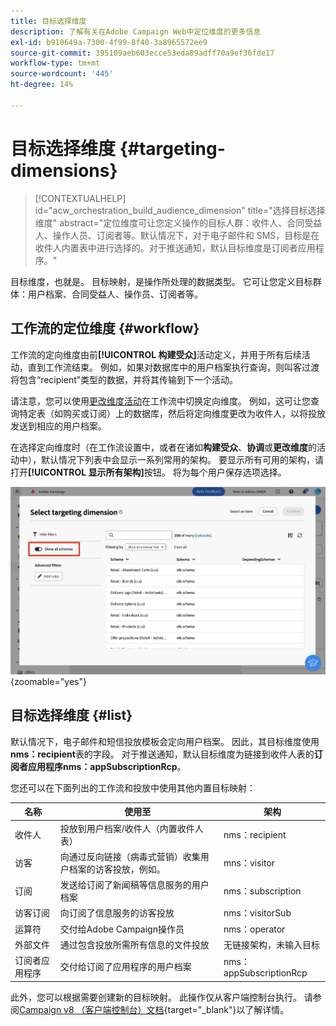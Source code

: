 ```yaml
---
title: 目标选择维度
description: 了解有关在Adobe Campaign Web中定位维度的更多信息
exl-id: b910649a-7300-4f99-8f40-3a8965572ee9
source-git-commit: 395109aeb603ecce53eda89adff70a9ef36fde17
workflow-type: tm+mt
source-wordcount: '445'
ht-degree: 14%

---
```


# 目标选择维度 {#targeting-dimensions}

>[!CONTEXTUALHELP]
>id="acw_orchestration_build_audience_dimension"
>title="选择目标选择维度"
>abstract="定位维度可让您定义操作的目标人群：收件人、合同受益人、操作人员、订阅者等。默认情况下，对于电子邮件和 SMS，目标是在收件人内置表中进行选择的。对于推送通知，默认目标维度是订阅者应用程序。"

目标维度，也就是。 目标映射，是操作所处理的数据类型。 它可让您定义目标群体：用户档案、合同受益人、操作员、订阅者等。

## 工作流的定位维度 {#workflow}

工作流的定向维度由前&#x200B;**[!UICONTROL 构建受众]**&#x200B;活动定义，并用于所有后续活动，直到工作流结束。 例如，如果对数据库中的用户档案执行查询，则叫客过渡将包含“recipient”类型的数据，并将其传输到下一个活动。

请注意，您可以使用[更改维度活动](../workflows/activities/change-dimension.md)在工作流中切换定向维度。 例如，这可让您查询特定表（如购买或订阅）上的数据库，然后将定向维度更改为收件人，以将投放发送到相应的用户档案。

在选择定向维度时（在工作流设置中，或者在诸如&#x200B;**构建受众**、**协调**&#x200B;或&#x200B;**更改维度**&#x200B;的活动中），默认情况下列表中会显示一系列常用的架构。 要显示所有可用的架构，请打开&#x200B;**[!UICONTROL 显示所有架构]**&#x200B;按钮。 将为每个用户保存选项选择。

![](assets/targeting-dimension-show-all.png){zoomable="yes"}

## 目标选择维度 {#list}

默认情况下，电子邮件和短信投放模板会定向用户档案。 因此，其目标维度使用&#x200B;**nms：recipient**&#x200B;表的字段。 对于推送通知，默认目标维度为链接到收件人表的&#x200B;**订阅者应用程序nms：appSubscriptionRcp**。

您还可以在下面列出的工作流和投放中使用其他内置目标映射：

| 名称 | 使用至 | 架构 |
|---|---|---|
| 收件人 | 投放到用户档案/收件人（内置收件人表） | nms：recipient |
| 访客 | 向通过反向链接（病毒式营销）收集用户档案的访客投放，例如。 | mns：visitor |
| 订阅 | 发送给订阅了新闻稿等信息服务的用户档案 | nms：subscription |
| 访客订阅 | 向订阅了信息服务的访客投放 | nms：visitorSub |
| 运算符 | 交付给Adobe Campaign操作员 | nms：operator |
| 外部文件 | 通过包含投放所需所有信息的文件投放 | 无链接架构，未输入目标 |
| 订阅者应用程序 | 交付给订阅了应用程序的用户档案 | nms：appSubscriptionRcp |

此外，您可以根据需要创建新的目标映射。 此操作仅从客户端控制台执行。 请参阅[Campaign v8 （客户端控制台）文档](https://experienceleague.adobe.com/docs/campaign/campaign-v8/audience/add-profiles/target-mappings.html#new-mapping){target="_blank"}以了解详情。

